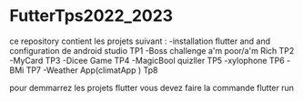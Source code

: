 # FutterTps2022_2023
ce repository contient les projets suivant :
-installation flutter and and configuration de android studio TP1
-Boss challenge a'm poor/a'm Rich TP2
-MyCard TP3
-Dicee Game TP4
-MagicBool quizller TP5
-xylophone TP6
-BMi TP7
-Weather App(climatApp ) Tp8

pour demmarrez les projets flutter vous devez faire la commande flutter run 
